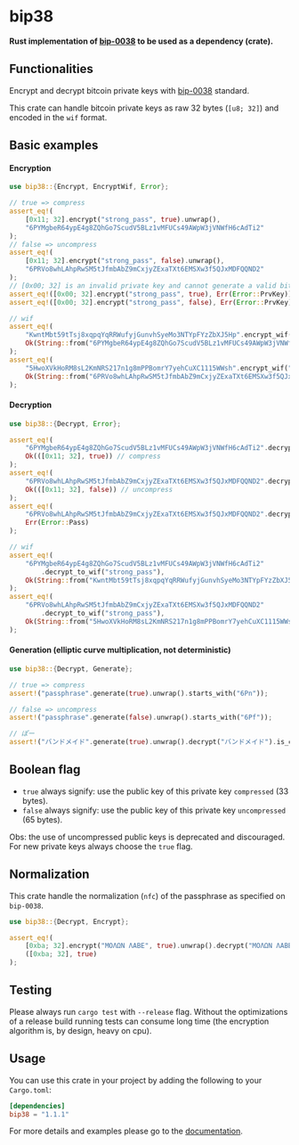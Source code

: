 bip38
=====

**Rust implementation of [bip-0038](https://github.com/bitcoin/bips/blob/master/bip-0038.mediawiki)
 to be used as a dependency (crate).**

## Functionalities

Encrypt and decrypt bitcoin private keys with
 [bip-0038](https://github.com/bitcoin/bips/blob/master/bip-0038.mediawiki) standard.

This crate can handle bitcoin private keys as raw 32 bytes (`[u8; 32]`) and encoded in the `wif`
 format.

## Basic examples

#### Encryption

```rust
use bip38::{Encrypt, EncryptWif, Error};

// true => compress
assert_eq!(
    [0x11; 32].encrypt("strong_pass", true).unwrap(),
    "6PYMgbeR64ypE4g8ZQhGo7ScudV5BLz1vMFUCs49AWpW3jVNWfH6cAdTi2"
);
// false => uncompress
assert_eq!(
    [0x11; 32].encrypt("strong_pass", false).unwrap(),
    "6PRVo8whLAhpRwSM5tJfmbAbZ9mCxjyZExaTXt6EMSXw3f5QJxMDFQQND2"
);
// [0x00; 32] is an invalid private key and cannot generate a valid bitcoin address
assert_eq!([0x00; 32].encrypt("strong_pass", true), Err(Error::PrvKey));
assert_eq!([0x00; 32].encrypt("strong_pass", false), Err(Error::PrvKey));

// wif
assert_eq!(
    "KwntMbt59tTsj8xqpqYqRRWufyjGunvhSyeMo3NTYpFYzZbXJ5Hp".encrypt_wif("strong_pass"),
    Ok(String::from("6PYMgbeR64ypE4g8ZQhGo7ScudV5BLz1vMFUCs49AWpW3jVNWfH6cAdTi2"))
);
assert_eq!(
    "5HwoXVkHoRM8sL2KmNRS217n1g8mPPBomrY7yehCuXC1115WWsh".encrypt_wif("strong_pass"),
    Ok(String::from("6PRVo8whLAhpRwSM5tJfmbAbZ9mCxjyZExaTXt6EMSXw3f5QJxMDFQQND2"))
);
```

#### Decryption

```rust
use bip38::{Decrypt, Error};

assert_eq!(
    "6PYMgbeR64ypE4g8ZQhGo7ScudV5BLz1vMFUCs49AWpW3jVNWfH6cAdTi2".decrypt("strong_pass"),
    Ok(([0x11; 32], true)) // compress
);
assert_eq!(
    "6PRVo8whLAhpRwSM5tJfmbAbZ9mCxjyZExaTXt6EMSXw3f5QJxMDFQQND2".decrypt("strong_pass"),
    Ok(([0x11; 32], false)) // uncompress
);
assert_eq!(
    "6PRVo8whLAhpRwSM5tJfmbAbZ9mCxjyZExaTXt6EMSXw3f5QJxMDFQQND2".decrypt("wrong_pass"),
    Err(Error::Pass)
);

// wif
assert_eq!(
    "6PYMgbeR64ypE4g8ZQhGo7ScudV5BLz1vMFUCs49AWpW3jVNWfH6cAdTi2"
        .decrypt_to_wif("strong_pass"),
    Ok(String::from("KwntMbt59tTsj8xqpqYqRRWufyjGunvhSyeMo3NTYpFYzZbXJ5Hp"))
);
assert_eq!(
    "6PRVo8whLAhpRwSM5tJfmbAbZ9mCxjyZExaTXt6EMSXw3f5QJxMDFQQND2"
        .decrypt_to_wif("strong_pass"),
    Ok(String::from("5HwoXVkHoRM8sL2KmNRS217n1g8mPPBomrY7yehCuXC1115WWsh"))
);
```

#### Generation (elliptic curve multiplication, not deterministic)

```rust
use bip38::{Decrypt, Generate};

// true => compress
assert!("passphrase".generate(true).unwrap().starts_with("6Pn"));

// false => uncompress
assert!("passphrase".generate(false).unwrap().starts_with("6Pf"));

// ぽー
assert!("バンドメイド".generate(true).unwrap().decrypt("バンドメイド").is_ok());
```

## Boolean flag

* `true` always signify: use the public key of this private key `compressed` (33 bytes).
* `false` always signify: use the public key of this private key `uncompressed` (65 bytes).

Obs: the use of uncompressed public keys is deprecated and discouraged. For new private keys always
 choose the `true` flag.

## Normalization

This crate handle the normalization (`nfc`) of the passphrase as specified on `bip-0038`.

```rust
use bip38::{Decrypt, Encrypt};

assert_eq!(
    [0xba; 32].encrypt("ΜΟΛΩΝ ΛΑΒΕ", true).unwrap().decrypt("ΜΟΛΩΝ ΛΑΒΕ").unwrap(),
    ([0xba; 32], true)
);
```

## Testing

Please always run `cargo test` with `--release` flag. Without the optimizations of a release build
 running tests can consume long time (the encryption algorithm is, by design, heavy on cpu).

## Usage

You can use this crate in your project by adding the following to your `Cargo.toml`:

```toml
[dependencies]
bip38 = "1.1.1"
```

For more details and examples please go to the [documentation](https://docs.rs/bip38).
